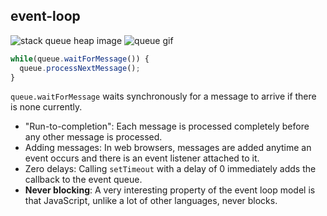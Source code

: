 ##  event-loop

![stack queue heap image](https://developer.mozilla.org/files/4617/default.svg)
![queue gif](https://media.giphy.com/media/b3RlcmZXKQ932/giphy.gif)

```js
while(queue.waitForMessage()) {
  queue.processNextMessage();
}
```
`queue.waitForMessage` waits synchronously for a message to arrive if there is none currently.

 - "Run-to-completion": Each message is processed completely before any other message is processed.
 - Adding messages: In web browsers, messages are added anytime an event occurs and there is an event listener attached to it.
 - Zero delays: Calling `setTimeout` with a delay of 0 immediately adds the callback to the event queue.
 - **Never blocking**: A very interesting property of the event loop model is that JavaScript, unlike a lot of other languages, never blocks.
